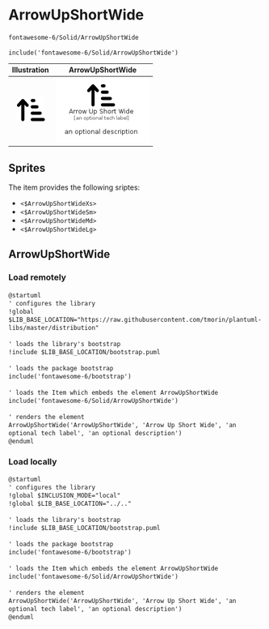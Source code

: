 # ArrowUpShortWide


```text
fontawesome-6/Solid/ArrowUpShortWide
```

```text
include('fontawesome-6/Solid/ArrowUpShortWide')
```



| Illustration | ArrowUpShortWide |
| :---: | :---: |
| ![illustration for Illustration](../../fontawesome-6/Solid/ArrowUpShortWide.png) | ![illustration for ArrowUpShortWide](../../fontawesome-6/Solid/ArrowUpShortWide.Local.png) |



## Sprites
The item provides the following sriptes:

- `<$ArrowUpShortWideXs>`
- `<$ArrowUpShortWideSm>`
- `<$ArrowUpShortWideMd>`
- `<$ArrowUpShortWideLg>`





## ArrowUpShortWide

### Load remotely
```plantuml
@startuml
' configures the library
!global $LIB_BASE_LOCATION="https://raw.githubusercontent.com/tmorin/plantuml-libs/master/distribution"

' loads the library's bootstrap
!include $LIB_BASE_LOCATION/bootstrap.puml

' loads the package bootstrap
include('fontawesome-6/bootstrap')

' loads the Item which embeds the element ArrowUpShortWide
include('fontawesome-6/Solid/ArrowUpShortWide')

' renders the element
ArrowUpShortWide('ArrowUpShortWide', 'Arrow Up Short Wide', 'an optional tech label', 'an optional description')
@enduml
```

### Load locally
```plantuml
@startuml
' configures the library
!global $INCLUSION_MODE="local"
!global $LIB_BASE_LOCATION="../.."

' loads the library's bootstrap
!include $LIB_BASE_LOCATION/bootstrap.puml

' loads the package bootstrap
include('fontawesome-6/bootstrap')

' loads the Item which embeds the element ArrowUpShortWide
include('fontawesome-6/Solid/ArrowUpShortWide')

' renders the element
ArrowUpShortWide('ArrowUpShortWide', 'Arrow Up Short Wide', 'an optional tech label', 'an optional description')
@enduml
```

